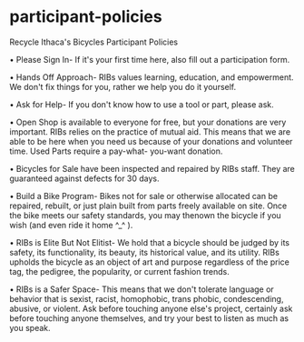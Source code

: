 # participant-policies
Recycle Ithaca's Bicycles Participant Policies

• Please Sign In- If it's your first time here, also fill out a participation form.

• Hands Off Approach- RIBs values learning, education, and empowerment. We don't fix things for you, rather we help you do it yourself.

• Ask for Help- If you don't know how to use a tool or part, please ask.

• Open Shop is available to everyone for free, but your donations are very important. RIBs relies on the practice of mutual aid. This means that we are able to be here when you need us because of your donations and volunteer time. Used Parts require a pay-what- you-want donation.

• Bicycles for Sale have been inspected and repaired by RIBs staff. They are guaranteed against defects for 30 days.

• Build a Bike Program- Bikes not for sale or otherwise allocated can be repaired, rebuilt, or just plain built from parts freely available on site. Once the bike meets our safety standards, you may thenown the bicycle if you wish (and even ride it home ^_^ ).

• RIBs is Elite But Not Elitist- We hold that a bicycle should be judged by its safety, its functionality, its beauty, its historical value, and its utility. RIBs upholds the bicycle as an object of art and purpose regardless of the price tag, the pedigree, the popularity, or current fashion trends.

• RIBs is a Safer Space- This means that we don't tolerate language or behavior that is sexist, racist, homophobic, trans phobic, condescending, abusive, or violent. Ask before touching anyone else's project, certainly ask before touching anyone themselves, and try your best to listen as much as you speak.
